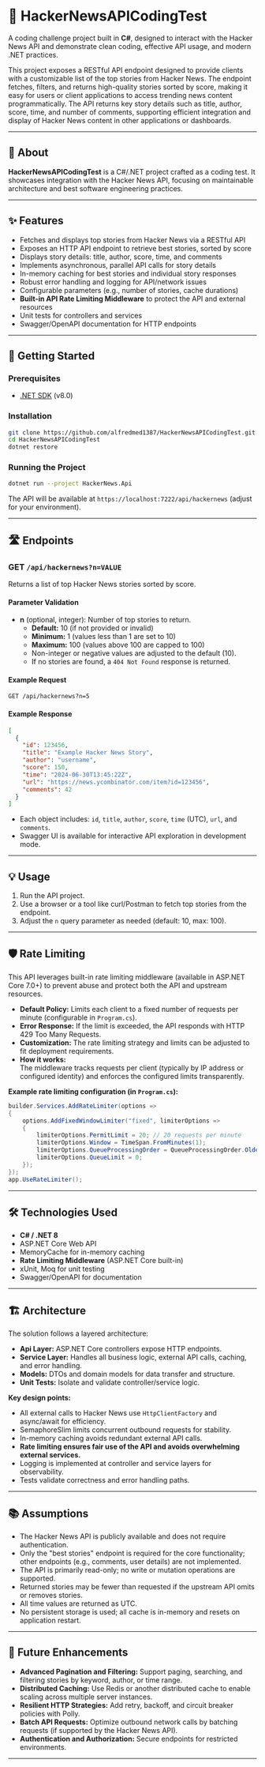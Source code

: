 # 🚀 HackerNewsAPICodingTest

A coding challenge project built in **C#**, designed to interact with the Hacker News API and demonstrate clean coding, effective API usage, and modern .NET practices.

This project exposes a RESTful API endpoint designed to provide clients with a customizable list of the top stories from Hacker News. The endpoint fetches, filters, and returns high-quality stories sorted by score, making it easy for users or client applications to access trending news content programmatically. The API returns key story details such as title, author, score, time, and number of comments, supporting efficient integration and display of Hacker News content in other applications or dashboards.

---

## 📖 About

**HackerNewsAPICodingTest** is a C#/.NET project crafted as a coding test. It showcases integration with the Hacker News API, focusing on maintainable architecture and best software engineering practices.

---

## ✨ Features

- Fetches and displays top stories from Hacker News via a RESTful API
- Exposes an HTTP API endpoint to retrieve best stories, sorted by score
- Displays story details: title, author, score, time, and comments
- Implements asynchronous, parallel API calls for story details
- In-memory caching for best stories and individual story responses
- Robust error handling and logging for API/network issues
- Configurable parameters (e.g., number of stories, cache durations)
- **Built-in API Rate Limiting Middleware** to protect the API and external resources
- Unit tests for controllers and services
- Swagger/OpenAPI documentation for HTTP endpoints

---

## 🚀 Getting Started

### Prerequisites

- [.NET SDK](https://dotnet.microsoft.com/download) (v8.0)

### Installation

```bash
git clone https://github.com/alfredmed1387/HackerNewsAPICodingTest.git
cd HackerNewsAPICodingTest
dotnet restore
```

### Running the Project

```bash
dotnet run --project HackerNews.Api
```

The API will be available at `https://localhost:7222/api/hackernews` (adjust for your environment).

---

## 🛣️ Endpoints

### GET `/api/hackernews?n=VALUE`
 
Returns a list of top Hacker News stories sorted by score.
 
#### Parameter Validation
 
 - **n** (optional, integer): Number of top stories to return.
   - **Default:** 10 (if not provided or invalid)
   - **Minimum:** 1 (values less than 1 are set to 10)
   - **Maximum:** 100 (values above 100 are capped to 100)
   - Non-integer or negative values are adjusted to the default (10).
   - If no stories are found, a `404 Not Found` response is returned.
 
#### Example Request
 
```http
GET /api/hackernews?n=5
```
 
#### Example Response
 
```json
[
  {
    "id": 123456,
    "title": "Example Hacker News Story",
    "author": "username",
    "score": 150,
    "time": "2024-06-30T13:45:22Z",
    "url": "https://news.ycombinator.com/item?id=123456",
    "comments": 42
  }
]
```

- Each object includes: `id`, `title`, `author`, `score`, `time` (UTC), `url`, and `comments`.
- Swagger UI is available for interactive API exploration in development mode.
 
---

## 💡 Usage

1. Run the API project.
2. Use a browser or a tool like curl/Postman to fetch top stories from the endpoint.
3. Adjust the `n` query parameter as needed (default: 10, max: 100).

---

## 🛡️ Rate Limiting

This API leverages built-in rate limiting middleware (available in ASP.NET Core 7.0+) to prevent abuse and protect both the API and upstream resources.

- **Default Policy:** Limits each client to a fixed number of requests per minute (configurable in `Program.cs`).
- **Error Response:** If the limit is exceeded, the API responds with HTTP 429 Too Many Requests.
- **Customization:** The rate limiting strategy and limits can be adjusted to fit deployment requirements.
- **How it works:**  
  The middleware tracks requests per client (typically by IP address or configured identity) and enforces the configured limits transparently.

**Example rate limiting configuration (in `Program.cs`):**
```csharp
builder.Services.AddRateLimiter(options =>
{
    options.AddFixedWindowLimiter("fixed", limiterOptions =>
    {
        limiterOptions.PermitLimit = 20; // 20 requests per minute
        limiterOptions.Window = TimeSpan.FromMinutes(1);
        limiterOptions.QueueProcessingOrder = QueueProcessingOrder.OldestFirst;
        limiterOptions.QueueLimit = 0;
    });
});
app.UseRateLimiter();
```

---

## 🛠️ Technologies Used

- **C# / .NET 8**
- ASP.NET Core Web API
- MemoryCache for in-memory caching
- **Rate Limiting Middleware** (ASP.NET Core built-in)
- xUnit, Moq for unit testing
- Swagger/OpenAPI for documentation

---

## 🏗️ Architecture

The solution follows a layered architecture:
- **Api Layer:** ASP.NET Core controllers expose HTTP endpoints.
- **Service Layer:** Handles all business logic, external API calls, caching, and error handling.
- **Models:** DTOs and domain models for data transfer and structure.
- **Unit Tests:** Isolate and validate controller/service logic.

**Key design points:**
- All external calls to Hacker News use `HttpClientFactory` and async/await for efficiency.
- SemaphoreSlim limits concurrent outbound requests for stability.
- In-memory caching avoids redundant external API calls.
- **Rate limiting ensures fair use of the API and avoids overwhelming external services.**
- Logging is implemented at controller and service layers for observability.
- Tests validate correctness and error handling paths.

---

## 📚 Assumptions

- The Hacker News API is publicly available and does not require authentication.
- Only the "best stories" endpoint is required for the core functionality; other endpoints (e.g., comments, user details) are not implemented.
- The API is primarily read-only; no write or mutation operations are supported.
- Returned stories may be fewer than requested if the upstream API omits or removes stories.
- All time values are returned as UTC.
- No persistent storage is used; all cache is in-memory and resets on application restart.

---

## 🌱 Future Enhancements

- **Advanced Pagination and Filtering:** Support paging, searching, and filtering stories by keyword, author, or time range.
- **Distributed Caching:** Use Redis or another distributed cache to enable scaling across multiple server instances.
- **Resilient HTTP Strategies:** Add retry, backoff, and circuit breaker policies with Polly.
- **Batch API Requests:** Optimize outbound network calls by batching requests (if supported by the Hacker News API).
- **Authentication and Authorization:** Secure endpoints for restricted environments.

---

